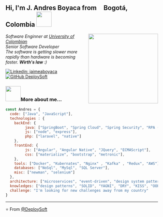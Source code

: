 <h2> Hi, I'm J. Andres Boyaca from <img src="https://image.flaticon.com/icons/svg/197/197575.svg" width="13"/> <b>Bogotá, Colombia</b> <img src="https://i.pinimg.com/originals/3d/47/4f/3d474f82ff71595e8081f9a120892ae8.gif" width="50"></h2>
<img align='right' src="https://media.giphy.com/media/PiQejEf31116URju4V/giphy.gif" width="230">
<p><em>Software Enginner at <a href="https://unipanamericana.edu.co/">University of Colombian</a><!--<img src="https://media.giphy.com/media/fYSnHlufseco8Fh93Z/giphy.gif" width="30">--></br>Senior Software Developer</em><br>
<em>The software is getting slower more rapidly than hardware is becoming faster.  <b>Wirth's law</b> :) </em>
</p>

[![Linkedin: jaimeaboyaca](https://img.shields.io/badge/-jaimeaboyaca-blue?style=flat-square&logo=Linkedin&logoColor=white&link=https://www.linkedin.com/in/jaimeaboyaca/)](https://www.linkedin.com/in/jaimeaboyaca/)
[![GitHub DeploySoft](https://img.shields.io/github/followers/DeploySoft?label=follow&style=social)](https://github.com/DeploySoft)

### <img src="https://static.ezgif.com/images/bg-white.gif" width="50">More about me...  

```javascript
const Andres = {
  code: ["Java", "JavaScript"],
  technologies : {
    backEnd: {
         java: ["SpringBoot", "Spring Cloud", "Spring Security", "RPA (Eclipse)", "Java EE"],
         js: ["node", "express"],
         php: ["laravel", "native"]
    },
    frontEnd: {
         js: ["Angular", "Angular Native", "JQuery", "ECMAScript"],
         css: ["materialize", "bootstrap", "metronic"],
    },
    tools: ["Docker", "Kubernates", "Nginx" , "Kafka" , "Redux", "AWS"],
    databases: ["NoSql", "MySql", "SQL Server"],
    misc: ["newman", "selenium"]
  },
  architecture: ["microservices", "event-driven", "design system pattern"],
  knowledges: ["design patterns", "SOLID", "YAGNI", "DRY", "KISS", "OOP", "FP", "CleanCode", "Data Structurs", "Algorithms"],
  challenge: "I'm looking for new challenges away from my country"
}
```
---


⭐️ From [@DeploySoft](https://github.com/DeploySoft)
